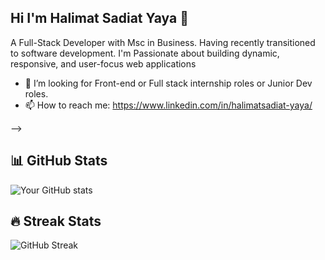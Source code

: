 ## Hi I'm Halimat Sadiat Yaya 👋

A Full-Stack Developer with Msc in Business. Having recently transitioned to software development. I'm Passionate about building dynamic, responsive, and user-focus web applications

- 👯 I’m looking for Front-end or Full stack internship roles or Junior Dev roles.
- 📫 How to reach me: https://www.linkedin.com/in/halimatsadiat-yaya/

-->
## 📊 GitHub Stats  
![Your GitHub stats](https://github-readme-stats.vercel.app/api?username=Sadiat360&show_icons=true&theme=radical)

## 🔥 Streak Stats  
![GitHub Streak](https://github-readme-streak-stats.herokuapp.com/?user=Sadiat360&theme=dark)


